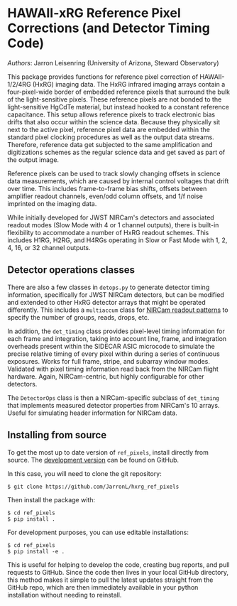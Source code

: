 # HAWAII-xRG Reference Pixel Corrections (and Detector Timing Code)

*Authors*: Jarron Leisenring (University of Arizona, Steward Observatory)

This package provides functions for reference pixel correction of HAWAII-1/2/4RG (HxRG) imaging data. The HxRG infrared imaging arrays contain a four-pixel-wide border of embedded reference pixels that surround the bulk of the light-sensitive pixels. These reference pixels are not bonded to the light-sensitive HgCdTe material, but instead hooked to a constant reference capacitance. This setup allows reference pixels to track electronic bias drifts that also occur within the science data. Because they physically sit next to the active pixel, reference pixel data are embedded within the standard pixel clocking procedures as well as the output data streams. Therefore, reference data get subjected to the same amplification and digitizations schemes as the regular science data and get saved as part of the output image.

Reference pixels can be used to track slowly changing offsets in science data measurements, which are caused by internal control voltages that drift over time. This includes frame-to-frame bias shifts, offsets between amplifier readout channels, even/odd column offsets, and 1/f noise imprinted on the imaging data.

While initially developed for JWST NIRCam's detectors and associated readout modes (Slow Mode with 4 or 1 channel outputs), there is built-in flexibility to accommodate a number of HxRG readout schemes. This includes H1RG, H2RG, and H4RGs operating in Slow or Fast Mode with 1, 2, 4, 16, or 32 channel outputs. 

## Detector operations classes

There are also a few classes in `detops.py` to generate detector timing information, specifically for JWST NIRCam detectors, but can be modified and extended to other HxRG detector arrays that might be operated differently. This includes a `multiaccum` class for [NIRCam readout patterns](https://jwst-docs.stsci.edu/near-infrared-camera/nircam-instrumentation/nircam-detector-overview/nircam-detector-readout-patterns) to specify the number of groups, reads, drops, etc. 

In addition, the `det_timing` class provides pixel-level timing information for each frame and integration, taking into account line, frame, and integration overheads present within the SIDECAR ASIC microcode to simulate the precise relative timing of every pixel within during a series of continuous exposures. Works for full frame, stripe, and subarray window modes. Validated with pixel timing information read back from the NIRCam flight hardware. Again, NIRCam-centric, but highly configurable for other detectors.

The `DetectorOps` class is then a NIRCam-specific subclass of `det_timing` that implements measured detector properties from NIRCam's 10 arrays. Useful for simulating header information for NIRCam data.


## Installing from source

To get the most up to date version of ``ref_pixels``, install directly from source. The [development version](https://github.com/JarronL/pynrc>) can be found on GitHub.

In this case, you will need to clone the git repository:
```
$ git clone https://github.com/JarronL/hxrg_ref_pixels
```
Then install the package with:
```
$ cd ref_pixels
$ pip install .
```
For development purposes, you can use editable installations:
```
$ cd ref_pixels
$ pip install -e .
```
This is useful for helping to develop the code, creating bug reports, and pull requests to GitHub. Since the code then lives in your local GitHub directory, this method makes it simple to pull the latest updates straight from the GitHub repo, which are then immediately available in your python installation without needing to reinstall.